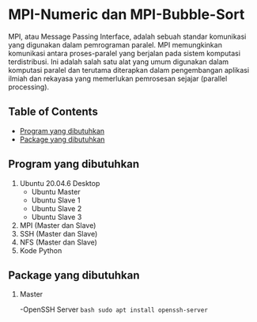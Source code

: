 # MPI-Numeric dan MPI-Bubble-Sort
MPI, atau Message Passing Interface, adalah sebuah standar komunikasi yang digunakan dalam pemrograman paralel. MPI memungkinkan komunikasi antara proses-paralel yang berjalan pada sistem komputasi terdistribusi. Ini adalah salah satu alat yang umum digunakan dalam komputasi paralel dan terutama diterapkan dalam pengembangan aplikasi ilmiah dan rekayasa yang memerlukan pemrosesan sejajar (parallel processing).
## Table of Contents
- [Program yang dibutuhkan](#program-yang-dibutuhkan)
- [Package yang dibutuhkan](#package-yang-dibutuhkan)
## Program yang dibutuhkan
1. Ubuntu 20.04.6 Desktop
   - Ubuntu Master
   - Ubuntu Slave 1
   - Ubuntu Slave 2
   - Ubuntu Slave 3
2. MPI (Master dan Slave)
3. SSH (Master dan Slave)
4. NFS (Master dan Slave)
5. Kode Python
## Package yang dibutuhkan
1. Master
   
      -OpenSSH Server
       ```bash
       sudo apt install openssh-server
       ```
